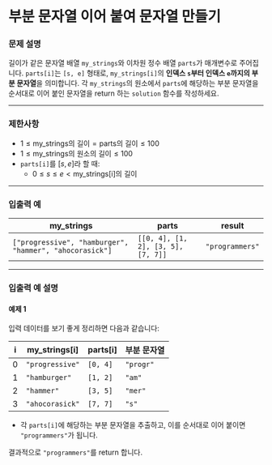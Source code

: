 # 부분 문자열 이어 붙여 문자열 만들기

### 문제 설명
길이가 같은 문자열 배열 `my_strings`와 이차원 정수 배열 `parts`가 매개변수로 주어집니다. 
`parts[i]`는 `[s, e]` 형태로, `my_strings[i]`의 **인덱스 `s`부터 인덱스 `e`까지의 부분 문자열**을 의미합니다. 
각 `my_strings`의 원소에서 `parts`에 해당하는 부분 문자열을 순서대로 이어 붙인 문자열을 return 하는 `solution` 함수를 작성하세요.

---

### 제한사항
- $1 \leq \text{my_strings의 길이} = \text{parts의 길이} \leq 100$
- $1 \leq \text{my_strings의 원소의 길이} \leq 100$
- `parts[i]`를 $[s, e]$라 할 때:
    - $0 \leq s \leq e < \text{my_strings[i]의 길이}$

---

### 입출력 예

| my_strings                                              | parts                              | result          |
|---------------------------------------------------------|------------------------------------|-----------------|
| `["progressive", "hamburger", "hammer", "ahocorasick"]` | `[[0, 4], [1, 2], [3, 5], [7, 7]]` | `"programmers"` |

---

### 입출력 예 설명

#### 예제 1
입력 데이터를 보기 좋게 정리하면 다음과 같습니다:

| i | my_strings[i]   | parts[i] | 부분 문자열    |
|---|-----------------|----------|-----------|
| 0 | `"progressive"` | `[0, 4]` | `"progr"` |
| 1 | `"hamburger"`   | `[1, 2]` | `"am"`    |
| 2 | `"hammer"`      | `[3, 5]` | `"mer"`   |
| 3 | `"ahocorasick"` | `[7, 7]` | `"s"`     |

- 각 `parts[i]`에 해당하는 부분 문자열을 추출하고, 이를 순서대로 이어 붙이면 `"programmers"`가 됩니다.

결과적으로 `"programmers"`를 return 합니다.